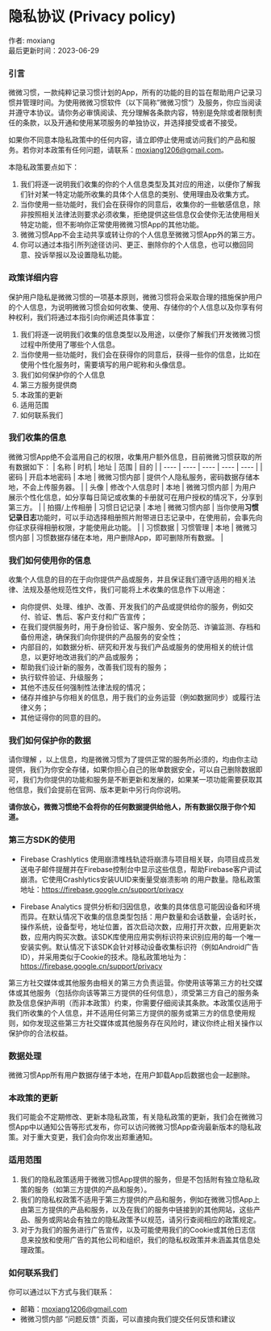 # 隐私协议 (Privacy policy)

作者: moxiang  
最后更新时间：2023-06-29

### 引言
微微习惯，一款纯粹记录习惯计划的App，所有的功能的目的旨在帮助用户记录习惯并管理时间。为使用微微习惯软件（以下简称”微微习惯“）及服务，你应当阅读并遵守本协议。请你务必审慎阅读、充分理解各条款内容，特别是免除或者限制责任的条款，以及开通和使用某项服务的单独协议，并选择接受或者不接受。

如果你不同意本隐私政策中的任何内容，请立即停止使用或访问我们的产品和服务。若你对本政策有任何问题，请联系：moxiang1206@gmail.com。

本隐私政策要点如下：
1. 我们将逐一说明我们收集的你的个人信息类型及其对应的用途，以便你了解我们针对某一特定功能所收集的具体个人信息的类别、使用理由及收集方式。
2. 当你使用一些功能时，我们会在获得你的同意后，收集你的一些敏感信息，除非按照相关法律法则要求必须收集，拒绝提供这些信息仅会使你无法使用相关特定功能，但不影响你正常使用微微习惯App的其他功能。
3. 微微习惯App不会主动共享或转让你的个人信息至微微习惯App外的第三方。
4. 你可以通过本指引所列途径访问、更正、删除你的个人信息，也可以撤回同意、投诉举报以及设置隐私功能。

### 政策详细内容
保护用户隐私是微微习惯的一项基本原则，微微习惯将会采取合理的措施保护用户的个人信息，为说明微微习惯会如何收集、使用、存储你的个人信息以及你享有何种权利，我们将通过本指引向你阐述具体事宜：
1. 我们将逐一说明我们收集的信息类型以及用途，以便你了解我们开发微微习惯过程中所使用了哪些个人信息。
2. 当你使用一些功能时，我们会在获得你的同意后，获得一些你的信息，比如在使用个性化服务时，需要填写的用户昵称和头像信息。
3. 我们如何保护你的个人信息
4. 第三方服务提供商
5. 本政策的更新
6. 适用范围
7. 如何联系我们

### 我们收集的信息
微微习惯App绝不会滥用自己的权限，收集用户额外信息，目前微微习惯获取的所有数据如下：
| 名称 | 时机 | 地址 | 范围 | 目的 |
| ---- | ---- | ---- | ---- | ---- |
| 密码 | 开启本地密码 | 本地 | 微微习惯内部 | 提供个人隐私服务，密码数据存储本地，不会上传服务器。 |
| 头像 | 修改个人信息时 | 本地 | 微微习惯内部 | 为用户展示个性化信息，如分享每日简记或收集的卡册就可在用户授权的情况下，分享到第三方。 |
| 拍摄/上传相册 | 习惯日记记录 | 本地 | 微微习惯内部 | 当你使用**习惯记录日志**功能时，可以手动选择相册照片附带进日志记录中，在使用前，会事先向你征求获得相册权限，才能使用此功能。 |
| 习惯数据 | 习惯管理 | 本地 | 微微习惯内部 | 习惯数据存储在本地，用户删除App，即可删除所有数据。 |

### 我们如何使用你的信息
收集个人信息的目的在于向你提供产品或服务，并且保证我们遵守适用的相关法律、法规及基他规范性文件，我们可能将上术收集的信息作下以用途：
- 向你提供、处理、维护、改善、开发我们的产品或提供给你的服务，例如交付、验证、售后、客户支付和广告宣传；
- 在我们提供服务时，用于身份验证、客户服务、安全防范、诈骗监测、存档和备份用途，确保我们向你提供的产品服务的安全性；
- 内部目的，如数据分析、研究和开发与我们产品或服务的使用相关的统计信息，以更好地改进我们的产品或服务；
- 帮助我们设计新的服务，改善我们现有的服务；
- 执行软件验证、升级服务；
- 其他不违反任何强制性法律法规的情况；
- 储存并维护与你相关的信息，用于我们的业务运营（例如数据同步）或履行法律义务；
- 其他证得你的同意的目的。

### 我们如何保护你的数据
请你理解 ，以上信息，均是微微习惯为了提供正常的服务所必须的，均由你主动提供，我们为你安全存储，如果你担心自己的账单数据安全，可以自己删除数据即可，我们为你提供的功能和服务是不断更新和发展的，如果某一项功能需要获取其他信息，我们会提前在官网、版本更新中另行向你说明。

**请你放心，微微习惯绝不会将你的任何数据提供给他人，所有数据仅限于你个知道。**

### 第三方SDK的使用
- Firebase Crashlytics 使用崩溃堆栈轨迹将崩溃与项目相关联，向项目成员发送电子邮件提醒并在Firebase控制台中显示这些信息，帮助Firebase客户调试崩溃。它使用Crashlytics安装UUID来衡量受崩溃影响 的用户数量。隐私政策地址：https://firebase.google.cn/support/privacy
  
- Firebase Analytics 提供分析和归因信息，收集的具体信息可能因设备和环境而异。在默认情况下收集的信息类型包括：用户数量和会话数量，会话时长，操作系统，设备型号，地址位置，首次启动次数，应用打开次数，应用更新次数，应用内购买次数。该SDK库使用应用实例标识符来识别应用的每一个唯一安装实例。默认情况下该SDK会针对移动设备收集标识符（例如Android广告ID），并采用类似于Cookie的技术。隐私政策地址为：https://firebase.google.cn/support/privacy

第三方社交媒体或其他服务由相关的第三方负责运营。你使用该等第三方的社交媒体或其他服务（包括你向该等第三方提供的任何信息），须受第三方自己的服务条款及信息保护声明（而非本政策）约束，你需要仔细阅读其条款。本政策仅适用于我们所收集的个人信息，并不适用任何第三方提供的服务或第三方的信息使用规则，如你发现这些第三方社交媒体或其他服务存在风险时，建议你终止相关操作以保护你的合法权益。

### 数据处理
微微习惯App所有用户数据存储于本地，在用户卸载App后数据也会一起删除。

### 本政策的更新
我们可能会不定期修改、更新本隐私政策，有关隐私政策的更新，我们会在微微习惯App中以通知公告等形式发布，你可以访问微微习惯App查询最新版本的隐私政策。对于重大变更，我们会向你发出郑重通知。

### 适用范围
1. 我们的隐私政策适用于微微习惯App提供的服务，但是不包括附有独立隐私政策的服务（如第三方提供的产品和服务）。
2. 我们的隐私权政策不适用于第三方提供的产品和服务，例如在微微习惯App上由第三方提供的产品和服务，以及在我们的服务中链接到的其他网站，这些产品、服务或网站会有独立的隐私政策予以规范，请另行查阅相应的政策规定。
3. 对于为我们的服务进行广告宣传，以及可能使用我们的Cookie或其他日志信息来投放和使用广告的其他公司和组织，我们的隐私权政策并未涵盖其信息处理政策。

### 如何联系我们
你可以通过以下方式与我们联系：
- 邮箱：moxiang1206@gmail.com
- 微微习惯内部 ”问题反馈“ 页面，可以直接向我们提交任何反馈和建议